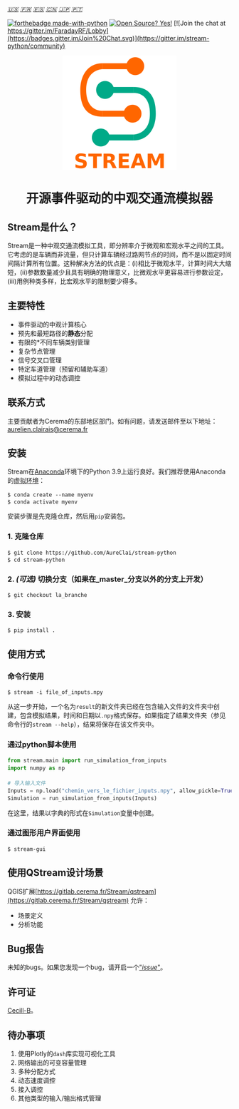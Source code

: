_[:us:](https://github.com/AureClai/stream-python/blob/master/README.md)_ _[:fr:](https://github.com/AureClai/stream-python/blob/master/README.fr.md)_ _[:es:](https://github.com/AureClai/stream-python/blob/master/README.es.md)_ _[:cn:](https://github.com/AureClai/stream-python/blob/master/README.cn.md)_
_[:jp:](https://github.com/AureClai/stream-python/blob/master/README.jp.md)_ _[:portugal:](https://github.com/AureClai/stream-python/blob/master/README.pt.md)_

[![forthebadge made-with-python](http://ForTheBadge.com/images/badges/made-with-python.svg)](https://www.python.org/)
[![Open Source? Yes!](https://badgen.net/badge/Open%20Source%20%3F/Yes%21/blue?icon=github)](https://github.com/Naereen/badges/)
[![Join the chat at https://gitter.im/FaradayRF/Lobby](https://badges.gitter.im/Join%20Chat.svg)](https://gitter.im/stream-python/community)

<p align="center">
  <img src="https://github.com/AureClai/stream-python/blob/master/img/logo_plus_name.png" width=256 height=256/>
</p>

<h1 align="center">开源事件驱动的中观交通流模拟器</h1>

## Stream是什么？

Stream是一种中观交通流模拟工具，即分辨率介于微观和宏观水平之间的工具。它考虑的是车辆而非流量，但只计算车辆经过路网节点的时间，而不是以固定时间间隔计算所有位置。这种解决方法的优点是：(i)相比于微观水平，计算时间大大缩短，(ii)参数数量减少且具有明确的物理意义，比微观水平更容易进行参数设定，(iii)用例种类多样，比宏观水平的限制要少得多。

## 主要特性

- 事件驱动的中观计算核心
- 预先和最短路径的**静态**分配
- 有限的*不同车辆类别管理
- 复杂节点管理
- 信号交叉口管理
- 特定车道管理（预留和辅助车道）
- 模拟过程中的动态调控

## 联系方式

主要贡献者为Cerema的东部地区部门。如有问题，请发送邮件至以下地址：aurelien.clairais@cerema.fr

## 安装

Stream在[Anaconda](https://www.anaconda.com/distribution/)环境下的Python 3.9上运行良好。我们推荐使用Anaconda的[虚拟环境](https://docs.conda.io/projects/conda/en/latest/user-guide/tasks/manage-environments.html)：

```console
$ conda create --name myenv
$ conda activate myenv
```

安装步骤是先克隆仓库，然后用`pip`安装包。

### 1. 克隆仓库

```console
$ git clone https://github.com/AureClai/stream-python
$ cd stream-python
```

### 2. _(可选)_ 切换分支（如果在_master_分支以外的分支上开发）

```console
$ git checkout la_branche
```

### 3. 安装

```console
$ pip install .
```

## 使用方式

### 命令行使用

```console
$ stream -i file_of_inputs.npy
```

从这一步开始，一个名为`result`的新文件夹已经在包含输入文件的文件夹中创建，包含模拟结果，时间和日期以`.npy`格式保存。如果指定了结果文件夹（参见命令行的`stream --help`），结果将保存在该文件夹中。

### 通过python脚本使用

```python
from stream.main import run_simulation_from_inputs
import numpy as np

# 导入输入文件
Inputs = np.load("chemin_vers_le_fichier_inputs.npy", allow_pickle=True).item()
Simulation = run_simulation_from_inputs(Inputs)
```

在这里，结果以字典的形式在`Simulation`变量中创建。

### 通过图形用户界面使用

```console
$ stream-gui
```

## 使用QStream设计场景

QGIS扩展[https://gitlab.cerema.fr/Stream/qstream](https://gitlab.cerema.fr/Stream/qstream) 允许：

- 场景定义
- 分析功能

## Bug报告

未知的bugs。如果您发现一个bug，请开启一个["_issue_"](https://github.com/AureClai/stream-python/issues/new)。

## 许可证

[Cecill-B](http://www.cecill.info/licences/Licence_CeCILL-B_V1-fr.html)。

## 待办事项

1. 使用Plotly的`dash`库实现可视化工具
2. 网络输出的可变容量管理
3. 多种分配方式
4. 动态速度调控
5. 接入调控
6. 其他类型的输入/输出格式管理

